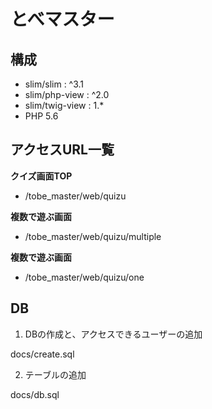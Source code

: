 # とべマスター

## 構成
* slim/slim      : ^3.1
* slim/php-view  : ^2.0
* slim/twig-view : 1.*
* PHP 5.6


## アクセスURL一覧

**クイズ画面TOP**
* /tobe_master/web/quizu


**複数で遊ぶ画面**
* /tobe_master/web/quizu/multiple


**複数で遊ぶ画面**
* /tobe_master/web/quizu/one

## DB

1. DBの作成と、アクセスできるユーザーの追加

docs/create.sql

2. テーブルの追加

docs/db.sql